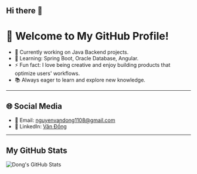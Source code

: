 ## Hi there 👋

# 👋 Welcome to My GitHub Profile!
- 🔭 Currently working on Java Backend projects.
- 🌱 Learning: Spring Boot, Oracle Database, Angular.
- ⚡ Fun fact: I love being creative and enjoy building products that optimize users' workflows.
- 📚 Always eager to learn and explore new knowledge.

---
## 🌐 Social Media
- 📧 Email: [nguyenvandong1108@gmail.com](mailto:nguyenvandong1108@gmail.com)
- 💼 LinkedIn: [Văn Đồng](https://www.linkedin.com/in/văn-đồng-682709119)
  
---
## My GitHub Stats
![Dong's GitHub Stats](https://github-readme-stats.vercel.app/api?username=nvdong1108&show_icons=true&theme=radical)
